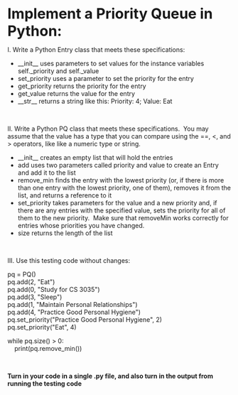 <div class="description user_content enhanced" data-resource-type="assignment.body" data-resource-id="1749137"><p><strong><span style="font-size: 24pt;">Implement a Priority Queue in Python:</span></strong></p>
<p>I. Write a Python Entry class that meets these specifications:</p>
<ul>
<li>__init__ uses parameters to set values for the instance variables self._priority and self._value</li>
<li>set_priority uses a parameter to set the priority for the entry</li>
<li>get_priority returns the priority for the entry</li>
<li>get_value returns the value for the entry</li>
<li>__str__ returns a string like this: Priority: 4; Value: Eat</li>
</ul>
<p>&nbsp;</p>
<p>II. Write a Python PQ class that meets these specifications.&nbsp; You may assume that the value has a type that you can compare using the ==, &lt;, and &gt; operators, like like a numeric type or string.</p>
<ul>
<li>__init__ creates an empty list that will hold the entries</li>
<li>add uses two parameters called priority and value to create an Entry and add it to the list</li>
<li>remove_min finds the entry with the lowest priority (or, if there is more than one entry with the lowest priority, one of them), removes it from the list, and returns a reference to it</li>
<li>set_priority takes parameters for the value and a new priority and, if there are any entries with the specified value, sets the priority for all of them to the new priority.&nbsp; Make sure that removeMin works correctly for entries whose priorities you have changed.</li>
<li>size returns the length of the list</li>
</ul>
<p>&nbsp;</p>
<p>III. Use this testing code without changes:</p>
<p>pq = PQ()<br>pq.add(2, "Eat")<br>pq.add(0, "Study for CS 3035")<br>pq.add(3, "Sleep")<br>pq.add(1, "Maintain Personal Relationships")<br>pq.add(4, "Practice Good Personal Hygiene")<br>pq.set_priority("Practice Good Personal Hygiene", 2)<br>pq.set_priority("Eat", 4)</p>
<p>while pq.size() &gt; 0:<br>&nbsp; &nbsp; print(pq.remove_min()) &nbsp; &nbsp; &nbsp; &nbsp;</p>
<p>&nbsp;</p>
<p><strong>Turn in your code in a single .py file, and also turn in the output from running the testing code </strong></p></div>